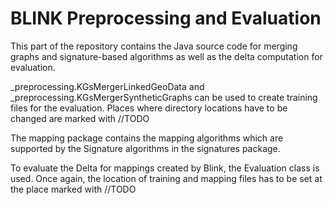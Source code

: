 # BLINK Preprocessing and Evaluation

This part of the repository contains the Java source code for merging graphs and signature-based algorithms as well as the delta computation for evaluation.

_preprocessing.KGsMergerLinkedGeoData and _preprocessing.KGsMergerSyntheticGraphs can be used to create training files for the evaluation. Places where directory locations have to be changed are marked with //TODO

The mapping package contains the mapping algorithms which are supported by the Signature algorithms in the signatures package.

To evaluate the Delta for mappings created by Blink, the Evaluation class is used. Once again, the location of training and mapping files has to be set at the place marked with //TODO


